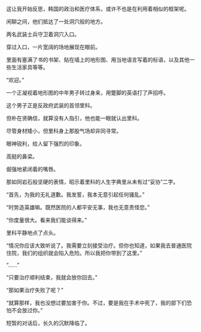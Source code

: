 这让我开始反思，韩国的政治和医疗体系，或许不也是在利用着相似的框架呢。

闲聊之间，他们抵达了一处洞穴般的地方。

两名武装士兵守卫着洞穴入口。

穿过入口，一片宽阔的场地展现在眼前。

里面有塞满了书的书架、贴在墙上的地形图、用当地语言写着的标语，以及其他一些生活家具等等。

“欢迎。”

一个正凝视着地形图的中年男子转过身来，用蹩脚的英语打了声招呼。

这个男子正是反政府武装的首领里科。

但朴在贤确信，就算没有人指引，他也能一眼就认出里科。

尽管身材矮小，但里科身上那股气场却非同寻常。

眼神锐利，给人留下强烈的印象。

高挺的鼻梁。

倔强地紧闭着的嘴唇。

那如同岩石般坚硬的表情，昭示着里科的人生字典里从未有过“妥协”二字。

“首先，为我的无礼道歉。我发誓，我本无意引起任何骚乱。”

“时势造英雄嘛。既然医院的人都平安无事，我也无意责怪您。”

“你度量很大。看来我们能谈得来。”

里科平静地点了点头。

“情况你应该大致听说了。我需要立刻接受治疗。但你也知道，如果我去普通医院住院，我们的组织就会陷入危险。所以我把你带到了这里。”

“……”

“只要治疗顺利结束，我就会放你回去。”

“那如果治疗失败了呢？”

“就算那样，我也没想过要加害于你。不过，要是我在手术中死了，我的部下们恐怕不会放过你。”

短暂的对话后，长久的沉默降临了。